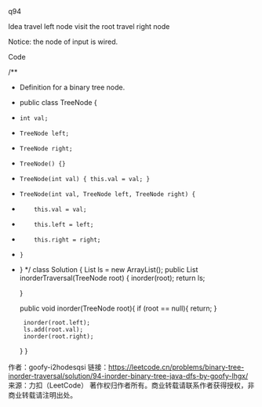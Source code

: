q94



Idea
travel left node
visit the root
travel right node

Notice: the node of input is wired.

Code

/**
 * Definition for a binary tree node.
 * public class TreeNode {
 *     int val;
 *     TreeNode left;
 *     TreeNode right;
 *     TreeNode() {}
 *     TreeNode(int val) { this.val = val; }
 *     TreeNode(int val, TreeNode left, TreeNode right) {
 *         this.val = val;
 *         this.left = left;
 *         this.right = right;
 *     }
 * }
 */
 class Solution {
    List<Integer> ls = new ArrayList<Integer>();
    public List<Integer> inorderTraversal(TreeNode root) {
        inorder(root);
        return ls;

    }

    public void inorder(TreeNode root){
        if (root == null){
            return;
        }

        inorder(root.left);
        ls.add(root.val);
        inorder(root.right);
    }
 }

作者：goofy-i2hodesqsi
链接：https://leetcode.cn/problems/binary-tree-inorder-traversal/solution/94-inorder-binary-tree-java-dfs-by-goofy-lhgx/
来源：力扣（LeetCode）
著作权归作者所有。商业转载请联系作者获得授权，非商业转载请注明出处。